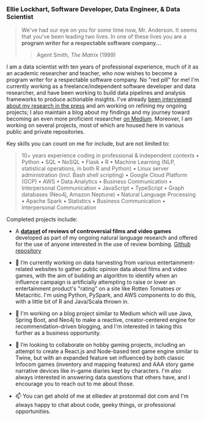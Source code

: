 ### Ellie Lockhart, Software Developer, Data Engineer, & Data Scientist

> We've had our eye on you for some time now, Mr. Anderson. It seems that you've been leading two lives. In one of these lives you are a **program writer for a respectable software company...** 
>> Agent Smith, *The Matrix* (1999)

I am a data scientist with ten years of professional experience, much of it as an academic researcher and teacher, who now wishes to become a program writer for a respectable software company. No "red pill" for me! I'm currently working as a freelance/independent software developer and data researcher, and have been working to build data pipelines and analysis frameworks to produce actionable insights. I've already [been interviewed about my research in the press](https://observer.com/2020/09/lgbt-film-representation-data-ellie-lockhart/) and am working on refining my ongoing projects; I also maintain a blog about my findings and my journey toward becoming an even more proficient researcher [on Medium](https://medium.com/out-of-the-midwest-with-software-data). Moreover, I am working on several projects, most of which are housed here in various public and private repositories.

Key skills you can count on me for include, but are not limited to:
> 10+ years experience coding in professional & independent contexts • Python • SQL • NoSQL • Flask • R • Machine Learning (NLP, statistical operations, in both R and Python) • Linux server administration (incl. Bash shell scripting) • Google Cloud Platform (GCP) • AWS • Data Analytics • Business Communication • Interpersonal Communication • JavaScript • TypeScript • Graph databases (Neo4j, Amazon Neptune) • Natural Language Processing • Apache Spark • Statistics • Business Communication • Interpersonal Communication

Completed projects include:
- A **[dataset](https://www.kaggle.com/ellielockhart/metacritic-rotten-tomatoes-controversial-reviews) of reviews of controversial films and video games** developed as part of my ongoing natural language research and offered for the use of anyone interested in the use of review bombing. [Github repository](https://github.com/EllieLockhart/Metacritic---Rotten-Tomatoes-Controversial-Reviews-Dataset)

- 🔭 I’m currently working on data harvesting from various entertainment-related websites to gather public opinion data about films and video games, with the aim of building an algorithm to identify when an influence campaign is artificially attempting to raise or lower an entertainment product's "rating" on a site like Rotten Tomatoes or Metacritic. I'm using Python, PySpark, and AWS components to do this, with a little bit of R and Java/Scala thrown in.
- 🌱 I'm working on a blog project similar to Medium which will use Java, Spring Boot, and Neo4j to make a reactive, creator-centered engine for recommendation-driven blogging, and I'm interested in taking this further as a business opportunity.
- 👯 I’m looking to collaborate on hobby gaming projects, including an attempt to create a React.js and Node-based text game engine similar to Twine, but with an expanded feature set influenced by both classic Infocom games (inventory and mapping features) and AAA story game narrative devices like in-game diaries kept by characters. I'm also always interested in answering data questions that others have, and I encourage you to reach out to me about those.
- 📫 You can get ahold of me at elliedev at protonmail dot com and I'm always happy to chat about code, geeky things, or professional opportunities.
